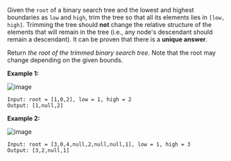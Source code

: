 Given the `root` of a binary search tree and the lowest and highest boundaries as `low` and `high`, trim the tree so that all its elements lies in `[low, high]`. Trimming the tree should **not** change the relative structure of the elements that will remain in the tree (i.e., any node's descendant should remain a descendant). It can be proven that there is a **unique answer**.

Return *the root of the trimmed binary search tree*. Note that the root may change depending on the given bounds.

**Example 1:**

![image](https://adeveloperdiary.com/algo_practice/problems/images/trim1.jpg)

```
Input: root = [1,0,2], low = 1, high = 2
Output: [1,null,2]
```

**Example 2:**

![image](https://adeveloperdiary.com/algo_practice/problems/images/trim2.jpg)

```
Input: root = [3,0,4,null,2,null,null,1], low = 1, high = 3
Output: [3,2,null,1]
```